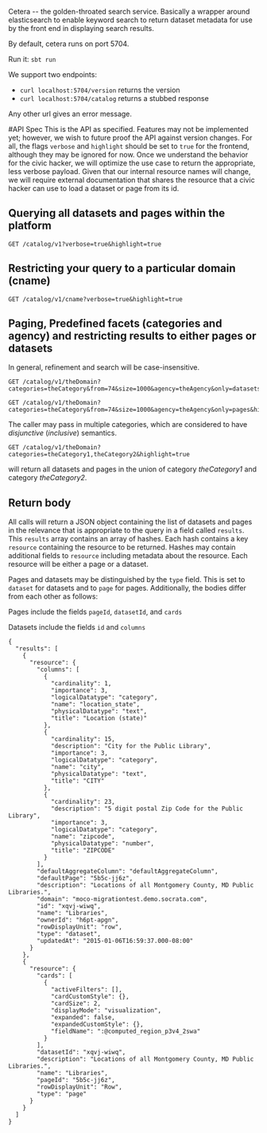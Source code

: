 Cetera -- the golden-throated search service.
Basically a wrapper around elasticsearch to enable keyword search to return dataset metadata for use by the front end in displaying search results.

By default, cetera runs on port 5704.

Run it: `sbt run`

We support two endpoints:
* `curl localhost:5704/version` returns the version
* `curl localhost:5704/catalog` returns a stubbed response

Any other url gives an error message.

#API Spec
This is the API as specified. Features may not be implemented yet; however, we wish to future proof the API against version changes.
For all, the flags `verbose` and `highlight` should be set to `true` for the frontend, although they may be ignored for now.
Once we understand the behavior for the civic hacker, we will optimize the use case to return the appropriate, less verbose payload.
Given that our internal resource names will change, we will require external documentation that shares the resource that a civic hacker can use to load a dataset or page from its id.

## Querying all datasets and pages within the platform

```
GET /catalog/v1?verbose=true&highlight=true
```


## Restricting your query to a particular domain (cname)

```
GET /catalog/v1/cname?verbose=true&highlight=true
```


## Paging, Predefined facets (categories and agency) and restricting results to either pages or datasets
In general, refinement and search will be case-insensitive.

```
GET /catalog/v1/theDomain?categories=theCategory&from=74&size=1000&agency=theAgency&only=datasets&highlight=true
```
```
GET /catalog/v1/theDomain?categories=theCategory&from=74&size=1000&agency=theAgency&only=pages&highlight=true
```
The caller may pass in multiple categories, which are considered to have *disjunctive* (*inclusive*) semantics.
```
GET /catalog/v1/theDomain?categories=theCategory1,theCategory2&highlight=true
```
will return all datasets and pages in the union of category *theCategory1* and category *theCategory2*.


## Return body
All calls will return a JSON object containing the list of datasets and pages in the relevance that is appropriate to the query in a field called `results`. This `results` array contains an array of hashes. Each hash contains a key `resource` containing the resource to be returned. Hashes may contain additional fields to `resource` including metadata about the resource. Each resource will be either a page or a dataset.

Pages and datasets may be distinguished by the `type` field. This is set to `dataset` for datasets and to `page` for pages. Additionally, the bodies differ from each other as follows:

Pages include the fields `pageId`, `datasetId`, and `cards`

Datasets include the fields `id` and `columns`

```
{
  "results": [
    {
      "resource": {
        "columns": [
          {
            "cardinality": 1,
            "importance": 3,
            "logicalDatatype": "category",
            "name": "location_state",
            "physicalDatatype": "text",
            "title": "Location (state)"
          },
          {
            "cardinality": 15,
            "description": "City for the Public Library",
            "importance": 3,
            "logicalDatatype": "category",
            "name": "city",
            "physicalDatatype": "text",
            "title": "CITY"
          },
          {
            "cardinality": 23,
            "description": "5 digit postal Zip Code for the Public Library",
            "importance": 3,
            "logicalDatatype": "category",
            "name": "zipcode",
            "physicalDatatype": "number",
            "title": "ZIPCODE"
          }
        ],
        "defaultAggregateColumn": "defaultAggregateColumn",
        "defaultPage": "5b5c-jj6z",
        "description": "Locations of all Montgomery County, MD Public Libraries.",
        "domain": "moco-migrationtest.demo.socrata.com",
        "id": "xqvj-wiwq",
        "name": "Libraries",
        "ownerId": "h6pt-apgn",
        "rowDisplayUnit": "row",
        "type": "dataset",
        "updatedAt": "2015-01-06T16:59:37.000-08:00"
      }
    },
    {
      "resource": {
        "cards": [
          {
            "activeFilters": [],
            "cardCustomStyle": {},
            "cardSize": 2,
            "displayMode": "visualization",
            "expanded": false,
            "expandedCustomStyle": {},
            "fieldName": ":@computed_region_p3v4_2swa"
          }
        ],
        "datasetId": "xqvj-wiwq",
        "description": "Locations of all Montgomery County, MD Public Libraries.",
        "name": "Libraries",
        "pageId": "5b5c-jj6z",
        "rowDisplayUnit": "Row",
        "type": "page"
      }
    }
  ]
}
```
